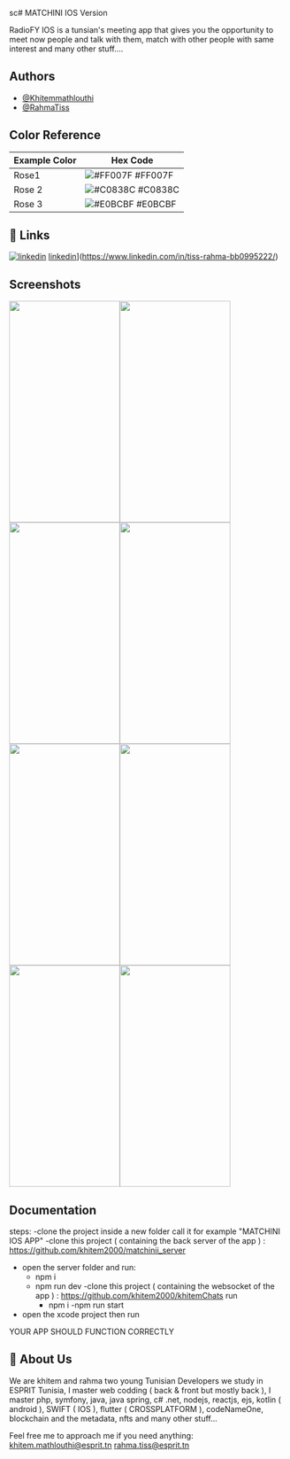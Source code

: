 sc# MATCHINI IOS Version

RadioFY IOS is a tunsian's meeting app that gives you the opportunity to meet now people and talk with them, match with other people with same interest and many other stuff....






## Authors

- [@Khitemmathlouthi](https://github.com/moemenzaghbib)
- [@RahmaTiss](https://github.com/rahmatiss)

## Color Reference
| Example Color | Hex Code |
|---------------|----------|
| Rose1       | ![#FF007F](https://via.placeholder.com/10/FF007F?text=+) #FF007F |
| Rose 2      | ![#C0838C](https://via.placeholder.com/10/C0838C?text=+) #C0838C |
| Rose 3       | ![#E0BCBF](https://via.placeholder.com/10/E0BCBF?text=+) #E0BCBF |

## 🔗 Links

[![linkedin](https://img.shields.io/badge/linkedin-0A66C2?style=for-the-badge&logo=linkedin&logoColor=white)](https://www.linkedin.com/in/khitem-mathlouthi-838053242/)
[linkedin](https://img.shields.io/badge/linkedin-0A66C2?style=for-the-badge&logo=linkedin&logoColor=white)](https://www.linkedin.com/in/tiss-rahma-bb0995222/)
## Screenshots

<!--![App Screenshot](https://raw.githubusercontent.com/khitem2000/IOSMATCHINI/main/screenshots/Screenshot%202023-05-19%20at%2011.43.06%20AM.png?token=GHSAT0AAAAAAB5V2BWMQZC6NPCISYK5WJPOZDHK7GQ)-->
<!--![App Screenshot](https://raw.githubusercontent.com/khitem2000/IOSMATCHINI/main/screenshots/Screenshot%202023-05-19%20at%2011.43.19%20AM.png?token=GHSAT0AAAAAAB5V2BWM3FRN4LEIZNJDCG4AZDHK6XQ)-->
<!--![App Screenshot](https://raw.githubusercontent.com/khitem2000/IOSMATCHINI/main/screenshots/Screenshot%202023-05-19%20at%2011.43.25%20AM.png?token=GHSAT0AAAAAAB5V2BWM7MSKVHWXFTSHPEIAZDHK6ZA)-->
<!--![App Screenshot](https://raw.githubusercontent.com/khitem2000/IOSMATCHINI/main/screenshots/Screenshot%202023-05-19%20at%2011.43.44%20AM.png?token=GHSAT0AAAAAAB5V2BWMZTZW6HS5BV3LCUO2ZDHK62Q)-->
<!--![App Screenshot](https://raw.githubusercontent.com/khitem2000/IOSMATCHINI/main/screenshots/Screenshot%202023-05-19%20at%2011.44.02%20AM.png?token=GHSAT0AAAAAAB5V2BWMALVGO4KHV42UTWHCZDHK64A)-->
<!--![App Screenshot](https://raw.githubusercontent.com/khitem2000/IOSMATCHINI/main/screenshots/Screenshot%202023-05-19%20at%2011.44.40%20AM.png?token=GHSAT0AAAAAAB5V2BWMWDROQ3DVEWWZFIDEZDHK65Q)-->
<!--![App Screenshot](https://raw.githubusercontent.com/khitem2000/IOSMATCHINI/main/screenshots/Screenshot%202023-05-19%20at%2011.52.03%20AM.png?token=GHSAT0AAAAAAB5V2BWNPUL7WGFVLRDGL6SOZDHK66Q)-->
<!--![App Screenshot](https://raw.githubusercontent.com/khitem2000/IOSMATCHINI/main/screenshots/Screenshot%202023-05-19%20at%2011.52.30%20AM.png?token=GHSAT0AAAAAAB5V2BWN3PKMEMQ2KQWHVZV6ZDHK7AA)-->
<div style="display: flex; flex-wrap: wrap;">

<img src="https://raw.githubusercontent.com/khitem2000/IOSMATCHINI/main/screenshots/Screenshot%202023-05-19%20at%2011.43.06%20AM.png" width="200" height="400">
<img src="https://raw.githubusercontent.com/khitem2000/IOSMATCHINI/main/screenshots/Screenshot%202023-05-19%20at%2011.52.03%20AM.png" width="200" height="400">
<img src="https://github.com/khitem2000/IOSMATCHINI/blob/main/screenshots/Screenshot%202023-05-19%20at%2011.43.25%20AM.png" width="200" height="400">
<img src="https://github.com/khitem2000/IOSMATCHINI/blob/main/screenshots/Screenshot%202023-05-19%20at%2011.43.44%20AM.png" width="200" height="400">
<img src="https://github.com/khitem2000/IOSMATCHINI/blob/main/screenshots/Screenshot%202023-05-19%20at%2011.44.02%20AM.png" width="200" height="400">
<img src="https://github.com/khitem2000/IOSMATCHINI/blob/main/screenshots/Screenshot%202023-05-19%20at%2011.44.40%20AM.png" width="200" height="400">
<img src="https://github.com/khitem2000/IOSMATCHINI/blob/main/screenshots/Screenshot%202023-05-19%20at%2011.52.03%20AM.png" width="200" height="400">
<img src="https://github.com/khitem2000/IOSMATCHINI/blob/main/screenshots/Screenshot%202023-05-19%20at%2011.52.30%20AM.png" width="200" height="400">
</div>


## Documentation

steps: 
-clone the project inside a new folder call it for example "MATCHINI IOS APP"
-clone this project ( containing the back server of the app ) : https://github.com/khitem2000/matchinii_server
- open the server folder and run:
    - npm i
    - npm run dev 
-clone this project ( containing the websocket of the app ) : 
    https://github.com/khitem2000/khitemChats 
    run 
        - npm i 
        -npm run start
- open the xcode project then run

YOUR APP SHOULD FUNCTION CORRECTLY





## 🚀 About Us
We are khitem and rahma two young Tunisian Developers we study in ESPRIT Tunisia, I master web codding ( back & front but mostly back ), I master php, symfony, java, java spring, c# .net, nodejs, reactjs, ejs, kotlin ( android ), SWIFT ( IOS ), flutter ( CROSSPLATFORM ), codeNameOne, blockchain and the metadata, nfts and many other stuff...

Feel free me to approach me if you need anything: 
khitem.mathlouthi@esprit.tn
rahma.tiss@esprit.tn

